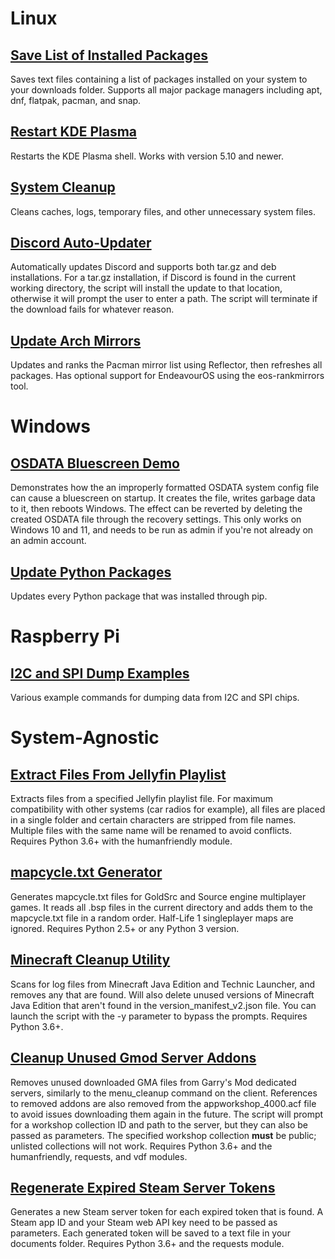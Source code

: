 # Linux
## [Save List of Installed Packages](scripts/GetInstalledPackages.sh)
 Saves text files containing a list of packages installed on your system to your downloads folder. Supports all major package managers including apt, dnf, flatpak, pacman, and snap.

## [Restart KDE Plasma](scripts/RestartPlasma.sh)
 Restarts the KDE Plasma shell. Works with version 5.10 and newer.

## [System Cleanup](scripts/SystemCleanup.sh)
 Cleans caches, logs, temporary files, and other unnecessary system files.

## [Discord Auto-Updater](scripts/UpdateDiscord.sh)
 Automatically updates Discord and supports both tar.gz and deb installations. For a tar.gz installation, if Discord is found in the current working directory, the script will install the update to that location, otherwise it will prompt the user to enter a path. The script will terminate if the download fails for whatever reason.

## [Update Arch Mirrors](scripts/UpdateMirrors.sh)
 Updates and ranks the Pacman mirror list using Reflector, then refreshes all packages. Has optional support for EndeavourOS using the eos-rankmirrors tool.

# Windows
## [OSDATA Bluescreen Demo](scripts/OSDATADemo.bat)
 Demonstrates how the an improperly formatted OSDATA system config file can cause a bluescreen on startup. It creates the file, writes garbage data to it, then reboots Windows. The effect can be reverted by deleting the created OSDATA file through the recovery settings. This only works on Windows 10 and 11, and needs to be run as admin if you're not already on an admin account.

## [Update Python Packages](scripts/UpdatePythonPackages.ps1)
 Updates every Python package that was installed through pip.

# Raspberry Pi
## [I2C and SPI Dump Examples](scripts/DumpExamples.sh)
 Various example commands for dumping data from I2C and SPI chips.

# System-Agnostic
## [Extract Files From Jellyfin Playlist](scripts/JellyfinPlaylistExtractor.py)
 Extracts files from a specified Jellyfin playlist file. For maximum compatibility with other systems (car radios for example), all files are placed in a single folder and certain characters are stripped from file names. Multiple files with the same name will be renamed to avoid conflicts. Requires Python 3.6+ with the humanfriendly module.

## [mapcycle.txt Generator](scripts/MapcycleGenerator.py)
 Generates mapcycle.txt files for GoldSrc and Source engine multiplayer games. It reads all .bsp files in the current directory and adds them to the mapcycle.txt file in a random order. Half-Life 1 singleplayer maps are ignored. Requires Python 2.5+ or any Python 3 version.

## [Minecraft Cleanup Utility](scripts/MinecraftCleanup.py)
 Scans for log files from Minecraft Java Edition and Technic Launcher, and removes any that are found. Will also delete unused versions of Minecraft Java Edition that aren't found in the version_manifest_v2.json file. You can launch the script with the -y parameter to bypass the prompts. Requires Python 3.6+.

## [Cleanup Unused Gmod Server Addons](scripts/ServerGMACleanup.py)
 Removes unused downloaded GMA files from Garry's Mod dedicated servers, similarly to the menu_cleanup command on the client. References to removed addons are also removed from the appworkshop_4000.acf file to avoid issues downloading them again in the future. The script will prompt for a workshop collection ID and path to the server, but they can also be passed as parameters. The specified workshop collection __must__ be public; unlisted collections will not work. Requires Python 3.6+ and the humanfriendly, requests, and vdf modules.

## [Regenerate Expired Steam Server Tokens](scripts/SteamTokenGenerator.py)
 Generates a new Steam server token for each expired token that is found. A Steam app ID and your Steam web API key need to be passed as parameters. Each generated token will be saved to a text file in your documents folder. Requires Python 3.6+ and the requests module.
